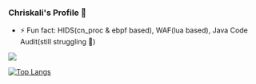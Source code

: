 ### Chriskali's Profile 👋

- ⚡ Fun fact: HIDS(cn_proc & ebpf based), WAF(lua based), Java Code Audit(still struggling 🌟)

![](https://github-readme-stats.vercel.app/api?username=ChriskaliX&show_icons=true&hide_title=false)


[![Top Langs](https://github-readme-stats.vercel.app/api/top-langs/?username=chriskalix&hide=css,html)]()
